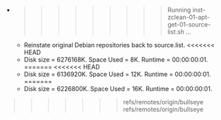 * >>>>>>>>> Running inst-zclean-01-apt-get-01-source-list.sh ...
  * Reinstate original Debian repositories back to source.list.
<<<<<<< HEAD
  * Disk size = 6276168K. Space Used = 8K. Runtime = 00:00:00:01.
=======
<<<<<<< HEAD
  * Disk size = 6136920K. Space Used = 12K. Runtime = 00:00:00:01.
=======
  * Disk size = 6226800K. Space Used = 16K. Runtime = 00:00:00:01.
>>>>>>> refs/remotes/origin/bullseye
>>>>>>> refs/remotes/origin/bullseye
